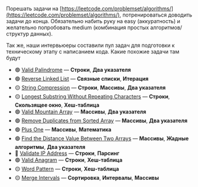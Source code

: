 Порешать задачи на [https://leetcode.com/problemset/algorithms/](https://leetcode.com/problemset/algorithms/), потренироваться доводить задачи до конца. Обязательно набить руку на easy (аккуратность) и желательно попробовать medium (комбинация простых алгоритмов/структур данных).

Так же, наши интервьюеры составили пул задач для подготовки к техническому этапу с написанием кода. Какие похожие задачи там будут
- 🟢 [Valid Palindrome](https://leetcode.com/problems/valid-palindrome) — **Строки**, **Два указателя**
- 🟢 [Reverse Linked List](https://leetcode.com/problems/reverse-linked-list) — **Связные списки**, **Итерация**
- 🟡 [String Compression](https://leetcode.com/problems/string-compression) — **Строки**, **Массивы**, **Два указателя**
- 🟡 [Longest Substring Without Repeating Characters](https://leetcode.com/problems/longest-substring-without-repeating-characters) — **Строки**, **Скользящее окно**, **Хеш-таблица**
- 🟢 [Valid Mountain Array](https://leetcode.com/problems/valid-mountain-array/) — **Массивы**, **Два указателя**
- 🟢 [Remove Duplicates from Sorted Array](https://leetcode.com/problems/remove-duplicates-from-sorted-array/) — **Массивы**, **Два указателя**
- 🟢 [Plus One](https://leetcode.com/problems/plus-one/) — **Массивы**, **Математика**
- 🟢 [Find the Distance Value Between Two Arrays](https://leetcode.com/problems/find-the-distance-value-between-two-arrays/) — **Массивы**, **Жадные алгоритмы**, **Два указателя**
- 🔴 [Validate IP Address](https://leetcode.com/problems/validate-ip-address/) — **Строки**, **Парсинг**
- 🟢 [Valid Anagram](https://leetcode.com/problems/valid-anagram) — **Строки**, **Хеш-таблица**
- 🟡 [Word Pattern](https://leetcode.com/problems/word-pattern/) — **Строки**, **Хеш-таблица**
- 🟡 [Merge Intervals](https://leetcode.com/problems/merge-intervals/) — **Сортировка**, **Интервалы**, **Массивы**